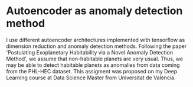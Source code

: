 # Autoencoder as anomaly detection method
I use different autoencoder architectures implemented with tensorflow as dimension reduction and anomaly detection methods. Following the paper 'Postulating Exoplanetary Habitability via a Novel Anomaly Detection Method', we assume that non-habitable planets are very usual. Thus, we may be able to detect habitable planets as anomalies from data coming from the PHL-HEC dataset. This assigment was proposed on my Deep Learning course at Data Science Master from Universitat de València.
